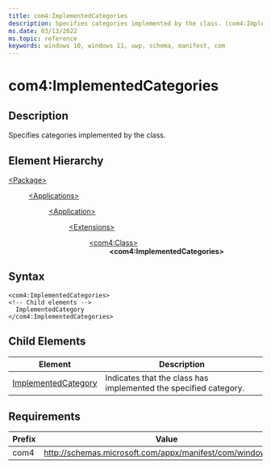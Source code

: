 ```yaml
---
title: com4:ImplementedCategories
description: Specifies categories implemented by the class. (com4:ImplementedCategories)
ms.date: 03/13/2022
ms.topic: reference
keywords: windows 10, windows 11, uwp, schema, manifest, com
---
```


# com4:ImplementedCategories



## Description
Specifies categories implemented by the class.



## Element Hierarchy
<dl><dt><a href = "element-package.md">&lt;Package&gt;</a></dt>
<dd>
<dl><dt><a href = "element-applications.md">&lt;Applications&gt;</a></dt>
<dd>
<dl><dt><a href = "element-application.md">&lt;Application&gt;</a></dt>
<dd>
<dl><dt><a href = "element-1-extensions.md">&lt;Extensions&gt;</a></dt>
<dd>
<dl><dt><a href = "element-com4-class.md">&lt;com4:Class&gt;</a></dt>
<dd>
<b>&lt;com4:ImplementedCategories&gt;</b>
</dd>
</dl>
</dd>
</dl>
</dd>
</dl>
</dd>
</dl>
</dd>
</dl>

## Syntax
```syntax
<com4:ImplementedCategories>
<!-- Child elements -->
  ImplementedCategory
</com4:ImplementedCategories>
```




## Child Elements

| Element | Description |
| -----------| -------------|
| [ImplementedCategory](element-com4-implementedcategory.md) | Indicates that the class has implemented the specified category. |

## Requirements
| Prefix | Value |
| ---------------| -------------------------------------------------------------|
| com4 | http://schemas.microsoft.com/appx/manifest/com/windows10/4 |
